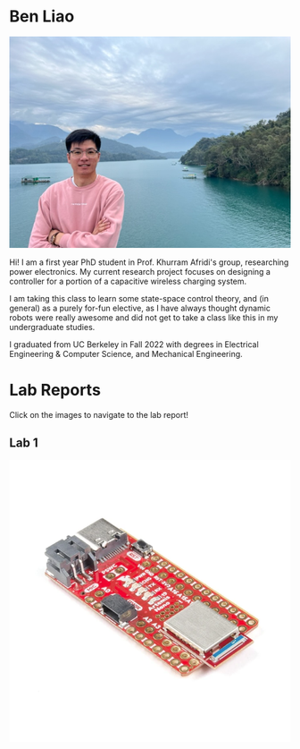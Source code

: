 # Ben Liao

![image](assets/ben_photo.jpg)

Hi! I am a first year PhD student in Prof. Khurram Afridi's group, researching power electronics. My current research project focuses on designing a controller for a portion of a capacitive wireless charging system.

I am taking this class to learn some state-space control theory, and (in general) as a purely for-fun elective, as I have always thought dynamic robots were really awesome and did not get to take a class like this in my undergraduate studies.

I graduated from UC Berkeley in Fall 2022 with degrees in Electrical Engineering & Computer Science, and Mechanical Engineering.


# Lab Reports

Click on the images to navigate to the lab report!

## Lab 1

![image](assets/img/lab1_thumbnail.png)